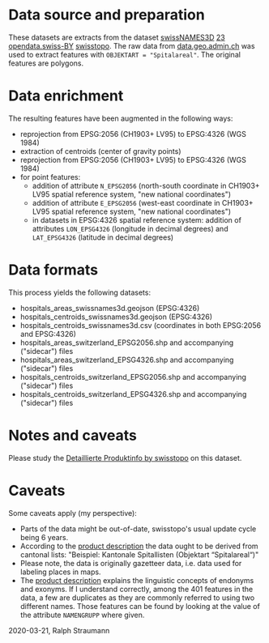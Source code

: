 # Data source and preparation

These datasets are extracts from the dataset [swissNAMES3D](https://shop.swisstopo.admin.ch/en/products/landscape/names3D) [2](https://opendata.swiss/en/dataset/swissnames3d-geografische-namen-der-landesvermessung)[3](https://data.geo.admin.ch/ch.swisstopo.swissnames3d/) [opendata.swiss-BY](https://opendata.swiss/en/terms-of-use/) [swisstopo](https://www.swisstopo.admin.ch/). The raw data from [data.geo.admin.ch](https://data.geo.admin.ch/ch.swisstopo.swissnames3d) was used to extract features with `OBJEKTART = "Spitalareal"`. The original features are polygons.

# Data enrichment

The resulting features have been augmented in the following ways:
- reprojection from EPSG:2056 (CH1903+ LV95) to EPSG:4326 (WGS 1984)
- extraction of centroids (center of gravity points)
- reprojection from EPSG:2056 (CH1903+ LV95) to EPSG:4326 (WGS 1984)
- for point features:
	- addition of attribute `N_EPSG2056` (north-south coordinate in CH1903+ LV95 spatial reference system, "new national coordinates")
	- addition of attribute `E_EPSG2056` (west-east coordinate in CH1903+ LV95 spatial reference system, "new national coordinates")
	- in datasets in EPSG:4326 spatial reference system: addition of attributes  `LON_EPSG4326` (longitude in decimal degrees) and `LAT_EPSG4326` (latitude in decimal degrees)

# Data formats
This process yields the following datasets:
- hospitals_areas_swissnames3d.geojson (EPSG:4326)
- hospitals_centroids_swissnames3d.geojson (EPSG:4326)
- hospitals_centroids_swissnames3d.csv (coordinates in both EPSG:2056 and EPSG:4326)
- hospitals_areas_switzerland_EPSG2056.shp and accompanying ("sidecar") files
- hospitals_areas_switzerland_EPSG4326.shp and accompanying ("sidecar") files
- hospitals_centroids_switzerland_EPSG2056.shp and accompanying ("sidecar") files
- hospitals_centroids_switzerland_EPSG4326.shp and accompanying ("sidecar") files

# Notes and caveats

Please study the [Detaillierte Produktinfo by swisstopo](https://www.swisstopo.admin.ch/content/swisstopo-internet/de/home/products/landscape/names3d/_jcr_content/contentPar/tabs/items/dokumente/tabPar/downloadlist/downloadItems/101_1554815154300.download/20190410_swissNAMES3D_Produktinfo_de_bf.pdf) on this dataset.

# Caveats

Some caveats apply (my perspective): 
- Parts of the data might be out-of-date, swisstopo's usual update cycle being 6 years. 
- According to the [product description](https://www.swisstopo.admin.ch/content/swisstopo-internet/de/home/products/landscape/names3d/_jcr_content/contentPar/tabs/items/dokumente/tabPar/downloadlist/downloadItems/101_1554815154300.download/20190410_swissNAMES3D_Produktinfo_de_bf.pdf) the data ought to be derived from cantonal lists: "Beispiel: Kantonale Spitallisten (Objektart “Spitalareal“)"
- Please note, the data is originally gazetteer data, i.e. data used for labeling places in maps.
- The [product description](https://www.swisstopo.admin.ch/content/swisstopo-internet/de/home/products/landscape/names3d/_jcr_content/contentPar/tabs/items/dokumente/tabPar/downloadlist/downloadItems/101_1554815154300.download/20190410_swissNAMES3D_Produktinfo_de_bf.pdf) explains the linguistic concepts of endonyms and exonyms. If I understand correctly, among the 401 features in the data, a few are duplicates as they are commonly referred to using two different names. Those features can be found by looking at the value of the attribute `NAMENGRUPP` where given.

2020-03-21, Ralph Straumann
